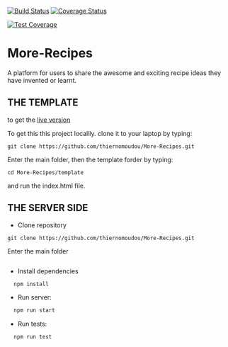[![Build Status](https://travis-ci.org/thiernomoudou/More-Recipes.svg?branch=serverbackup)](https://travis-ci.org/thiernomoudou/More-Recipes)
[![Coverage Status](https://coveralls.io/repos/github/thiernomoudou/More-Recipes/badge.svg?branch=serverbackup)](https://coveralls.io/github/thiernomoudou/More-Recipes?branch=serverbackup)

[![Test Coverage](https://api.codeclimate.com/v1/badges/7b0445482339f99d1d92/test_coverage)](https://codeclimate.com/github/thiernomoudou/More-Recipes/test_coverage)

# More-Recipes
A platform for users to share the awesome and exciting  recipe ideas they have invented or learnt.

## THE TEMPLATE

to get the [live version](https://thiernomoudou.github.io/More-Recipes/)

To get this this project locallly. clone it to your laptop by typing: 

```
git clone https://github.com/thiernomoudou/More-Recipes.git
```

Enter the main folder, then the template forder by typing:
```
cd More-Recipes/template
```

and run the index.html file.


## THE SERVER SIDE

- Clone repository

```
git clone https://github.com/thiernomoudou/More-Recipes.git
```
Enter the main folder
```cd More-Recipes
```
- Install dependencies
```bash
  npm install
```
- Run server: 
```bash
  npm run start
```
- Run tests:
```bash
  npm run test
```